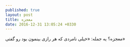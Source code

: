 ```yaml
---
published: true
layout: post
title: معجزه
date: 2016-12-31 13:05:24 +0330
---
```

معجزه؟ یه جمله: «خیلی نامردی که هر رازی بینمون بود رو گفتی»
